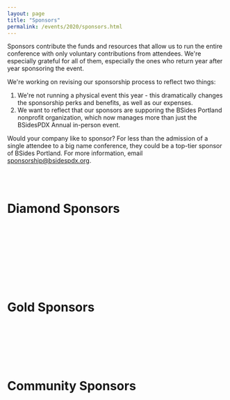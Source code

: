 ```yaml
---
layout: page
title: "Sponsors"
permalink: /events/2020/sponsors.html
---
```


Sponsors contribute the funds and resources that allow us to run the entire conference with only voluntary contributions from attendees. We're especially grateful for all of them, especially the ones who return year after year sponsoring the event.

We're working on revising our sponsorship process to reflect two things:
1. We're not running a physical event this year - this dramatically changes the sponsorship perks and benefits, as well as our expenses.
2. We want to reflect that our sponsors are supporing the BSides Portland nonprofit organization, which now manages more than just the BSidesPDX Annual in-person event.

Would your company like to sponsor? For less than the admission of a single attendee to a big name conference, they could be a top-tier sponsor of BSides Portland. For more information, email <a href="mailto:sponsorship@bsidespdx.org">sponsorship@bsidespdx.org</a>.

<p>&nbsp;</p>
<div class="row">
  <div class="columns small-12"><h1 class="center-text"><strong>Diamond Sponsors</strong></h1></div>
</div>
<p>&nbsp;</p>
<div class="row">
  <div class="columns small-6"><img src="/images/2020/sponsorlogo/" alt="" class="center"/></div>
  <div class="columns small-6"><img src="/images/2020/sponsorlogo/" alt="" class="center"/></div>
  <div class="columns small-6"><img src="/images/2020/sponsorlogo/" alt="" class="center"/></div>
  <div class="columns small-6"><img src="/images/2020/sponsorlogo/" alt="" class="center"/></div>
  <div class="columns small-6"><img src="/images/2020/sponsorlogo/" alt="" class="center"/></div>
  <div class="columns small-6"><img src="/images/2020/sponsorlogo/" alt="" class="center"/></div>
  <div class="columns small-6"><img src="/images/2020/sponsorlogo/" alt="" class="center"/></div>
</div>
<p>&nbsp;</p>
<div class="row">
  <div class="columns small-6"><img src="/images/2019/web-logos/corelight.png" alt="" class="center"/></div>
  <div class="columns small-6"><img src="/images/2019/web-logos/fortinet.png" alt="" class="center"/></div>
  <div class="columns small-6"><img src="/images/2019/web-logos/google.png" alt="" class="center"/></div>
  <div class="columns small-6"><img src="/images/2019/web-logos/hackerone.png" alt="" class="center"/></div>
  <div class="columns small-6"><img src="/images/2019/web-logos/leviathan.png" alt="" class="center"/></div>
  <div class="columns small-6"><img src="/images/2019/web-logos/mozilla.png" alt="" class="center"/></div>
  <div class="columns small-6"><img src="/images/2019/web-logos/netspi.png" alt="" class="center"/></div>
  <div class="columns small-6"><img src="/images/2019/web-logos/newrelic.png" alt="" class="center"/></div>
  <div class="columns small-6"><img src="/images/2019/web-logos/oracle.png" alt="" class="center"/></div>
  <div class="columns small-6"><img src="/images/2019/web-logos/salesforce.png" alt="" class="center"/></div>
  <div class="columns small-6"><img src="/images/2019/web-logos/structured.png" alt="" class="center"/></div>
</div>
<p>&nbsp;</p>
<div class="row">
  <div class="columns small-12"><h1 class="center-text"><strong>Gold Sponsors</strong></h1></div>
</div>
<p>&nbsp;</p>
<div class="row">
  <div class="columns small-6"><img src="/images/2019/web-logos/BPM.png" alt="" class="center"/></div>
  <div class="columns small-6"><img src="/images/2019/web-logos/anvilventures.png" alt="" class="center"/></div>
  <div class="columns small-6"><img src="/images/2019/web-logos/columbiabank.png" alt="" class="center"/></div>
  <div class="columns small-6"><img src="/images/2019/web-logos/eclypsium.png" alt="" class="center"/></div>
  <div class="columns small-6"><img src="/images/2019/web-logos/identitytechnologies.png" alt="" class="center"/></div>
  <div class="columns small-6"><img src="/images/2019/web-logos/nostarch.png" alt="" class="center"/></div>
  <div class="columns small-6"><img src="/images/2019/web-logos/summit.png" alt="" class="center"/></div>
  <div class="columns small-6"><img src="/images/2019/web-logos/tripwire.png" alt="" class="center"/></div>
</div>
<p>&nbsp;</p>
<div class="row">
  <div class="columns small-12"><h1 class="center-text"><strong>Community Sponsors</strong></h1></div>
</div>
<p>&nbsp;</p>
<div class="row">
  <div class="columns small-6"><img src="/images/2019/web-logos/isaca.png" alt="" class="center"/></div>
  <div class="columns small-6"><img src="/images/2019/web-logos/owasp.png" alt="" class="center"/></div>
</div>
